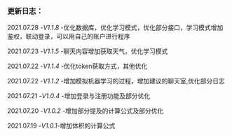 ### 更新日志：

2021.07.28 -_V1.1.8_ -优化数据库，优化学习模式，优化部分接口，学习模式增加鉴权，联动登录，可以用自己的账户进行程序

2021.07.23 -_V1.1.5_ -聊天内容增加获取天气，优化学习模式

2021.07.22 -_V1.1.4_ -优化token获取方式，其他优化

2021.07.22 -_V1.1.2_ -增加模拟机器学习的过程，增加建议的聊天室,优化部分日志

2021.07.21 -_V1.0.4_  -增加登录与注册功能及部分优化

2021.07.20 -_V1.0.2_ -增加部分提及的计算公式及部分优化

2021.07.19 -_V1.0.1_-增加体积的计算公式